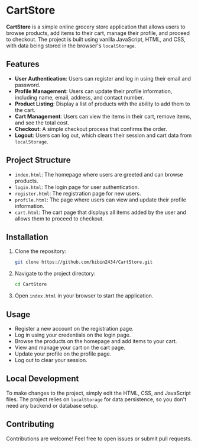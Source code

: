 # CartStore

**CartStore** is a simple online grocery store application that allows users to browse products, add items to their cart, manage their profile, and proceed to checkout. The project is built using vanilla JavaScript, HTML, and CSS, with data being stored in the browser's `localStorage`.

## Features

- **User Authentication**: Users can register and log in using their email and password.
- **Profile Management**: Users can update their profile information, including name, email, address, and contact number.
- **Product Listing**: Display a list of products with the ability to add them to the cart.
- **Cart Management**: Users can view the items in their cart, remove items, and see the total cost.
- **Checkout**: A simple checkout process that confirms the order.
- **Logout**: Users can log out, which clears their session and cart data from `localStorage`.

## Project Structure

- `index.html`: The homepage where users are greeted and can browse products.
- `login.html`: The login page for user authentication.
- `register.html`: The registration page for new users.
- `profile.html`: The page where users can view and update their profile information.
- `cart.html`: The cart page that displays all items added by the user and allows them to proceed to checkout.

## Installation

1. Clone the repository:

   ```bash
   git clone https://github.com/bibin2434/CartStore.git
   ```

2. Navigate to the project directory:

   ```bash
   cd CartStore
   ```

3. Open `index.html` in your browser to start the application.

## Usage

- Register a new account on the registration page.
- Log in using your credentials on the login page.
- Browse the products on the homepage and add items to your cart.
- View and manage your cart on the cart page.
- Update your profile on the profile page.
- Log out to clear your session.

## Local Development

To make changes to the project, simply edit the HTML, CSS, and JavaScript files. The project relies on `localStorage` for data persistence, so you don't need any backend or database setup.

## Contributing

Contributions are welcome! Feel free to open issues or submit pull requests.
